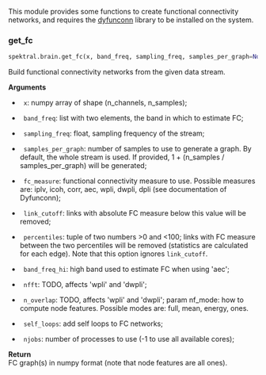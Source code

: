 This module provides some functions to create functional connectivity
networks, and requires the [dyfunconn](https://dyfunconn.readthedocs.io/)
library to be installed on the system.

### get_fc


```python
spektral.brain.get_fc(x, band_freq, sampling_freq, samples_per_graph=None, fc_measure='corr', link_cutoff=0.0, percentiles=None, band_freq_hi=(20.0, 45.0), nfft=128, n_overlap=64, nf_mode='mean', self_loops=True, njobs=1)
```



Build functional connectivity networks from the given data stream.

**Arguments**  

- ` x`: numpy array of shape (n_channels, n_samples);

- ` band_freq`: list with two elements, the band in which to estimate FC;

- ` sampling_freq`: float, sampling frequency of the stream;

- ` samples_per_graph`: number of samples to use to generate a graph. By 
default, the whole stream is used. If provided, 
1 + (n_samples / samples_per_graph) will be generated;

- ` fc_measure`: functional connectivity measure to use. Possible measures
are: iplv, icoh, corr, aec, wpli, dwpli, dpli (see documentation of
Dyfunconn);

- ` link_cutoff`: links with absolute FC measure below this value will be
removed;

- ` percentiles`: tuple of two numbers >0 and <100; links with FC measure 
between the two percentiles will be removed (statistics are calculated for
each edge). Note that this option ignores `link_cutoff`.

- ` band_freq_hi`: high band used to estimate FC when using 'aec';

- ` nfft`: TODO, affects 'wpli' and 'dwpli';

- ` n_overlap`: TODO, affects 'wpli' and 'dwpli';
param nf_mode: how to compute node features. Possible modes are: full,
mean, energy, ones.

- ` self_loops`: add self loops to FC networks;

- ` njobs`: number of processes to use (-1 to use all available cores);

**Return**  
 FC graph(s) in numpy format (note that node features are all ones).
